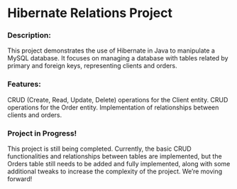 # Hibernate Relations Project
### Description:
This project demonstrates the use of Hibernate in Java to manipulate a MySQL database. It focuses on managing a database with tables related by primary and foreign keys, representing clients and orders.

### Features:
CRUD (Create, Read, Update, Delete) operations for the Client entity.
CRUD operations for the Order entity.
Implementation of relationships between clients and orders.

### Project in Progress!
This project is still being completed. Currently, the basic CRUD functionalities and relationships between tables are implemented, but the Orders table still needs to be added and fully implemented, along with some additional tweaks to increase the complexity of the project. We’re moving forward!
